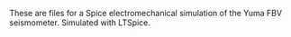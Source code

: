These are files for a Spice electromechanical simulation of the Yuma FBV seismometer.
Simulated with LTSpice.


